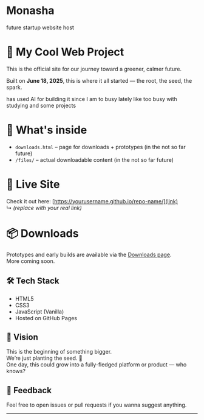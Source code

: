 # Monasha
future startup website host

# 🌱 My Cool Web Project

This is the official site for our journey toward a greener, calmer future.

Built on **June 18, 2025**, this is where it all started — the root, the seed, the spark. 

has used AI for building it since I am to busy lately like too busy with studying and some projects

# 🧩 What's inside

- `downloads.html` – page for downloads + prototypes (in the not so far future)
- `/files/` – actual downloadable content (in the not so far future)

# 🚀 Live Site

Check it out here: [https://yourusername.github.io/repo-name/](link)  
↳ *(replace with your real link)*

# 📦 Downloads

Prototypes and early builds are available via the [Downloads page](./downloads.html).  
More coming soon.

## 🛠️ Tech Stack

- HTML5
- CSS3
- JavaScript (Vanilla)
- Hosted on GitHub Pages

## 🧠 Vision

This is the beginning of something bigger.  
We’re just planting the seed. 🌱  
One day, this could grow into a fully-fledged platform or product — who knows?

## 💬 Feedback

Feel free to open issues or pull requests if you wanna suggest anything.

---
